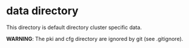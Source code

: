 # data directory

This directory is default directory cluster specific data.

**WARNING**: The pki and cfg directory are ignored by git (see .gitignore).